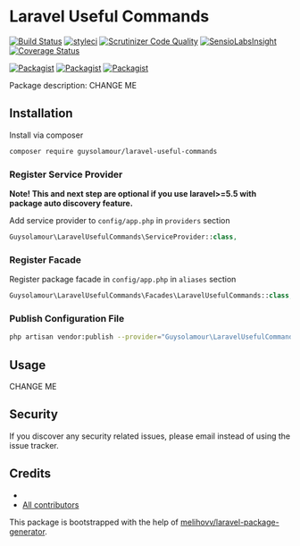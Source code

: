 # Laravel Useful Commands

[![Build Status](https://travis-ci.org/guysolamour/laravel-useful-commands.svg?branch=master)](https://travis-ci.org/guysolamour/laravel-useful-commands)
[![styleci](https://styleci.io/repos/CHANGEME/shield)](https://styleci.io/repos/CHANGEME)
[![Scrutinizer Code Quality](https://scrutinizer-ci.com/g/guysolamour/laravel-useful-commands/badges/quality-score.png?b=master)](https://scrutinizer-ci.com/g/guysolamour/laravel-useful-commands/?branch=master)
[![SensioLabsInsight](https://insight.sensiolabs.com/projects/CHANGEME/mini.png)](https://insight.sensiolabs.com/projects/CHANGEME)
[![Coverage Status](https://coveralls.io/repos/github/guysolamour/laravel-useful-commands/badge.svg?branch=master)](https://coveralls.io/github/guysolamour/laravel-useful-commands?branch=master)

[![Packagist](https://img.shields.io/packagist/v/guysolamour/laravel-useful-commands.svg)](https://packagist.org/packages/guysolamour/laravel-useful-commands)
[![Packagist](https://poser.pugx.org/guysolamour/laravel-useful-commands/d/total.svg)](https://packagist.org/packages/guysolamour/laravel-useful-commands)
[![Packagist](https://img.shields.io/packagist/l/guysolamour/laravel-useful-commands.svg)](https://packagist.org/packages/guysolamour/laravel-useful-commands)

Package description: CHANGE ME

## Installation

Install via composer
```bash
composer require guysolamour/laravel-useful-commands
```

### Register Service Provider

**Note! This and next step are optional if you use laravel>=5.5 with package
auto discovery feature.**

Add service provider to `config/app.php` in `providers` section
```php
Guysolamour\LaravelUsefulCommands\ServiceProvider::class,
```

### Register Facade

Register package facade in `config/app.php` in `aliases` section
```php
Guysolamour\LaravelUsefulCommands\Facades\LaravelUsefulCommands::class,
```

### Publish Configuration File

```bash
php artisan vendor:publish --provider="Guysolamour\LaravelUsefulCommands\ServiceProvider" --tag="config"
```

## Usage

CHANGE ME

## Security

If you discover any security related issues, please email 
instead of using the issue tracker.

## Credits

- [](https://github.com/guysolamour/laravel-useful-commands)
- [All contributors](https://github.com/guysolamour/laravel-useful-commands/graphs/contributors)

This package is bootstrapped with the help of
[melihovv/laravel-package-generator](https://github.com/melihovv/laravel-package-generator).

